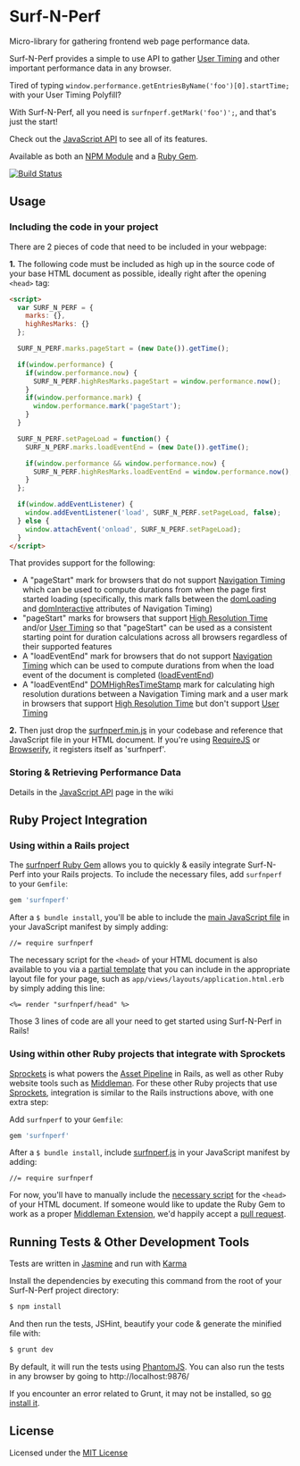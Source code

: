 Surf-N-Perf 
==============

Micro-library for gathering frontend web page performance data. 

Surf-N-Perf provides a simple to use API to gather [User Timing](http://www.w3.org/TR/user-timing/) and other important performance data in any browser.

Tired of typing `window.performance.getEntriesByName('foo')[0].startTime;` with your User Timing Polyfill?

With Surf-N-Perf, all you need  is `surfnperf.getMark('foo')';`, and that's just the start!

Check out the [JavaScript API](https://github.com/Comcast/Surf-N-Perf/wiki/JavaScript-API) to see all of its features.

Available as both an [NPM Module](https://www.npmjs.com/package/surfnperf) and a [Ruby Gem](https://rubygems.org/gems/surfnperf).

[![Build Status](https://travis-ci.org/Comcast/Surf-N-Perf.svg?branch=master)](https://travis-ci.org/Comcast/Surf-N-Perf)

## Usage

### Including the code in your project

There are 2 pieces of code that need to be included in your webpage:

**1.** The following code must be included as high up in the source code of your base HTML document as possible, ideally right after the opening ```<head>``` tag:

```html
<script>
  var SURF_N_PERF = {
    marks: {},
    highResMarks: {}
  };

  SURF_N_PERF.marks.pageStart = (new Date()).getTime();

  if(window.performance) {
    if(window.performance.now) {
      SURF_N_PERF.highResMarks.pageStart = window.performance.now();
    }
    if(window.performance.mark) {
      window.performance.mark('pageStart');
    }
  }

  SURF_N_PERF.setPageLoad = function() {
    SURF_N_PERF.marks.loadEventEnd = (new Date()).getTime();

    if(window.performance && window.performance.now) {
      SURF_N_PERF.highResMarks.loadEventEnd = window.performance.now();
    }
  };

  if(window.addEventListener) {
    window.addEventListener('load', SURF_N_PERF.setPageLoad, false);
  } else {
    window.attachEvent('onload', SURF_N_PERF.setPageLoad);
  }
</script>
```

That provides support for the following:
- A "pageStart" mark for browsers that do not support [Navigation Timing](http://www.w3.org/TR/navigation-timing/) which can be used to compute durations from when the page first started loading (specifically, this mark falls between the [domLoading](http://www.w3.org/TR/navigation-timing/#dom-performancetiming-domloading) and [domInteractive](http://www.w3.org/TR/navigation-timing/#dom-performancetiming-dominteractive) attributes of Navigation Timing)
- "pageStart" marks for browsers that support [High Resolution Time](http://www.w3.org/TR/hr-time/) and/or [User Timing](http://www.w3.org/TR/user-timing/) so that "pageStart" can be used as a consistent starting point for duration calculations across all browsers regardless of their supported features
- A "loadEventEnd" mark for browsers that do not support [Navigation Timing](http://www.w3.org/TR/navigation-timing/) which can be used to compute durations from when the load event of the document is completed ([loadEventEnd](http://www.w3.org/TR/navigation-timing/#dom-performancetiming-loadend))
- A "loadEventEnd" [DOMHighResTimeStamp](http://www.w3.org/TR/hr-time/#sec-DOMHighResTimeStamp) mark for calculating high resolution durations between a Navigation Timing mark and a user mark in browsers that support [High Resolution Time](http://www.w3.org/TR/hr-time/) but don't support [User Timing](http://www.w3.org/TR/user-timing/)

**2.** Then just drop the [surfnperf.min.js](https://github.com/Comcast/Surf-N-Perf/blob/master/surfnperf.min.js) in your codebase and reference that JavaScript file in your HTML document. If you're using [RequireJS](http://requirejs.org/) or [Browserify](http://browserify.org/), it registers itself as 'surfnperf'.

### Storing & Retrieving Performance Data

Details in the [JavaScript API](https://github.com/Comcast/Surf-N-Perf/wiki/JavaScript-API) page in the wiki

## Ruby Project Integration

### Using within a Rails project

The [surfnperf Ruby Gem](https://rubygems.org/gems/surfnperf) allows you to quickly & easily integrate Surf-N-Perf into your Rails projects. To include the necessary files, add `surfnperf` to your `Gemfile`:

```ruby
gem 'surfnperf'
```

After a `$ bundle install`, you'll be able to include the [main JavaScript file](https://github.com/Comcast/Surf-N-Perf/blob/master/surfnperf.js) in your JavaScript manifest by simply adding:

```
//= require surfnperf
```

The necessary script for the ```<head>``` of your HTML document is also available to you via a [partial template](http://guides.rubyonrails.org/layouts_and_rendering.html#using-partials) that you can include in the appropriate layout file for your page, such as `app/views/layouts/application.html.erb` by simply adding this line:

```erb
<%= render "surfnperf/head" %>
```

Those 3 lines of code are all your need to get started using Surf-N-Perf in Rails!

### Using within other Ruby projects that integrate with Sprockets

[Sprockets](https://github.com/sstephenson/sprockets) is what powers the [Asset Pipeline](http://guides.rubyonrails.org/asset_pipeline.html) in Rails, as well as other Ruby website tools such as [Middleman](https://middlemanapp.com/). For these other Ruby projects that use [Sprockets](https://middlemanapp.com/advanced/asset_pipeline/), integration is similar to the Rails instructions above, with one extra step:

Add `surfnperf` to your `Gemfile`:

```ruby
gem 'surfnperf'
```

After a `$ bundle install`, include [surfnperf.js](https://github.com/Comcast/Surf-N-Perf/blob/master/surfnperf.js) in your JavaScript manifest by adding:

```
//= require surfnperf
```

For now, you'll have to manually include the [necessary script](#including-the-code-in-your-project) for the ```<head>``` of your HTML document. If someone would like to update the Ruby Gem to work as a proper [Middleman Extension](https://middlemanapp.com/advanced/custom_extensions/), we'd happily accept a [pull request](https://github.com/Comcast/Surf-N-Perf/issues/35).

## Running Tests & Other Development Tools

Tests are written in [Jasmine](http://jasmine.github.io/) and run with [Karma](http://karma-runner.github.io/)

Install the dependencies by executing this command from the root of your Surf-N-Perf project directory:

```bash
$ npm install
```

And then run the tests, JSHint, beautify your code & generate the minified file with:

```bash
$ grunt dev
```

By default, it will run the tests using [PhantomJS](http://phantomjs.org/). You can also run the tests in any browser by going to http://localhost:9876/

If you encounter an error related to Grunt, it may not be installed, so [go install it](http://gruntjs.com/getting-started).

## License

Licensed under the [MIT License](https://github.com/Comcast/Surf-N-Perf/blob/master/LICENSE)
